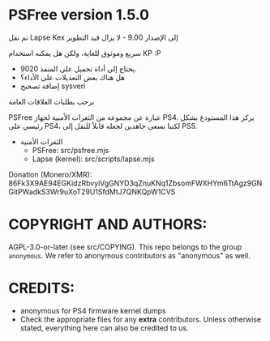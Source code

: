 # PSFree version 1.5.0

تم نقل Lapse Kex إلى الإصدار 9.00 - لا يزال قيد التطوير

سريع وموثوق للغاية، ولكن هل يمكنه استخدام KP :P

- يحتاج إلى أداة تحميل على المنفذ 9020.
- هل هناك بعض التعديلات على الأداء؟
- إضافة تصحيح sysveri

نرحب بطلبات العلاقات العامة

PSFree عبارة عن مجموعة من الثغرات الأمنية لجهاز PS4. يركز هذا المستودع بشكل رئيسي على PS4، لكننا نسعى جاهدين لجعله قابلاً للنقل إلى PS5.

* الثغرات الأمنية
  * PSFree: src/psfree.mjs
  * Lapse (kernel): src/scripts/lapse.mjs

Donation (Monero/XMR):
86Fk3X9AE94EGKidzRbvyiVgGNYD3qZnuKNq1ZbsomFWXHYm6TtAgz9GNGitPWadkS3Wr9uXoT29U1SfdMtJ7QNKQpW1CVS

# COPYRIGHT AND AUTHORS:
AGPL-3.0-or-later (see src/COPYING). This repo belongs to the group
`anonymous`. We refer to anonymous contributors as "anonymous" as well.

# CREDITS:
* anonymous for PS4 firmware kernel dumps
* Check the appropriate files for any **extra** contributors. Unless otherwise
  stated, everything here can also be credited to us.
